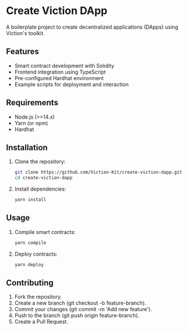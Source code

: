 # Create Viction DApp

A boilerplate project to create decentralized applications (DApps) using Viction's toolkit.

## Features
- Smart contract development with Solidity
- Frontend integration using TypeScript
- Pre-configured Hardhat environment
- Example scripts for deployment and interaction

## Requirements
- Node.js (>=14.x)
- Yarn (or npm)
- Hardhat

## Installation
1. Clone the repository:
   ```bash
   git clone https://github.com/Viction-Kit/create-viction-dapp.git
   cd create-viction-dapp

2. Install dependencies:
   ```bash
   yarn install


## Usage
1. Compile smart contracts:
   ```bash
   yarn compile

2. Deploy contracts:
   ```bash
   yarn deploy

## Contributing
1.	Fork the repository.
2.	Create a new branch (git checkout -b feature-branch).
3.	Commit your changes (git commit -m 'Add new feature').
4.	Push to the branch (git push origin feature-branch).
5.	Create a Pull Request.